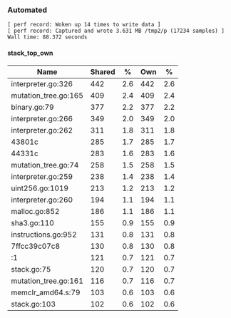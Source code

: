 ### Automated

```
[ perf record: Woken up 14 times to write data ]
[ perf record: Captured and wrote 3.631 MB /tmp2/p (17234 samples) ]
Wall time: 88.372 seconds
```

#### stack_top_own

Name                                             | Shared |   %   | Own |   %
-------------------------------------------------|--------|-------|-----|------
interpreter.go:326                               |    442 |   2.6 | 442 |   2.6
mutation_tree.go:165                             |    409 |   2.4 | 409 |   2.4
binary.go:79                                     |    377 |   2.2 | 377 |   2.2
interpreter.go:266                               |    349 |   2.0 | 349 |   2.0
interpreter.go:262                               |    311 |   1.8 | 311 |   1.8
43801c                                           |    285 |   1.7 | 285 |   1.7
44331c                                           |    283 |   1.6 | 283 |   1.6
mutation_tree.go:74                              |    258 |   1.5 | 258 |   1.5
interpreter.go:259                               |    238 |   1.4 | 238 |   1.4
uint256.go:1019                                  |    213 |   1.2 | 213 |   1.2
interpreter.go:260                               |    194 |   1.1 | 194 |   1.1
malloc.go:852                                    |    186 |   1.1 | 186 |   1.1
sha3.go:110                                      |    155 |   0.9 | 155 |   0.9
instructions.go:952                              |    131 |   0.8 | 131 |   0.8
7ffcc39c07c8                                     |    130 |   0.8 | 130 |   0.8
<autogenerated>:1                                |    121 |   0.7 | 121 |   0.7
stack.go:75                                      |    120 |   0.7 | 120 |   0.7
mutation_tree.go:161                             |    116 |   0.7 | 116 |   0.7
memclr_amd64.s:79                                |    103 |   0.6 | 103 |   0.6
stack.go:103                                     |    102 |   0.6 | 102 |   0.6
